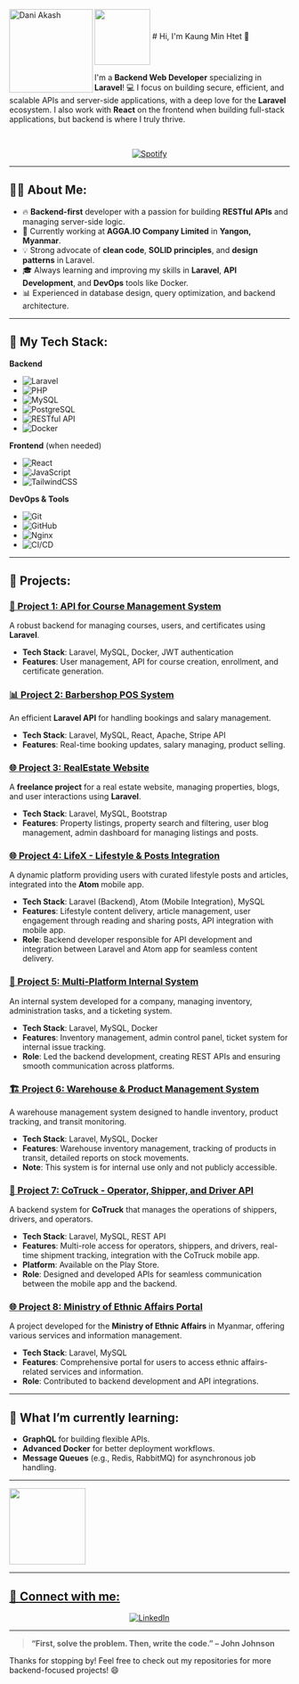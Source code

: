 <img src="https://media.giphy.com/media/WUlplcMpOCEmTGBtBW/giphy.gif" width="100" align="center"> 
# Hi, I'm Kaung Min Htet 👋

<img align="left" width="150" height="150" alt="Dani Akash" src="https://plus.unsplash.com/premium_photo-1682024745224-2edf92747598?q=80&w=2884&auto=format&fit=crop&ixlib=rb-4.0.3&ixid=M3wxMjA3fDB8MHxwaG90by1wYWdlfHx8fGVufDB8fHx8fA%3D%3D"/>

I'm a **Backend Web Developer** specializing in **Laravel**! 💻 I focus on building secure, efficient, and scalable APIs and server-side applications, with a deep love for the **Laravel** ecosystem. I also work with **React** on the frontend when building full-stack applications, but backend is where I truly thrive.

&nbsp;<div align="center">
  [![Spotify](https://novatorem.vercel.app/api/spotify?background_color=0d1117&border_color=ffffff)](https://open.spotify.com/user/omnitenebris)
</div>

---

## 👨‍💻 About Me:
- 🔥 **Backend-first** developer with a passion for building **RESTful APIs** and managing server-side logic.
- 💼 Currently working at **AGGA.IO Company Limited** in **Yangon, Myanmar**.
- 💡 Strong advocate of **clean code**, **SOLID principles**, and **design patterns** in Laravel.
- 🎓 Always learning and improving my skills in **Laravel**, **API Development**, and **DevOps** tools like Docker.
- 📊 Experienced in database design, query optimization, and backend architecture.

---

## 🔨 My Tech Stack:

**Backend**
- ![Laravel](https://img.shields.io/badge/Laravel-F05340?style=for-the-badge&logo=laravel&logoColor=white)
- ![PHP](https://img.shields.io/badge/PHP-777BB4?style=for-the-badge&logo=php&logoColor=white)
- ![MySQL](https://img.shields.io/badge/MySQL-4479A1?style=for-the-badge&logo=mysql&logoColor=white)
- ![PostgreSQL](https://img.shields.io/badge/PostgreSQL-4169E1?style=for-the-badge&logo=postgresql&logoColor=white)
- ![RESTful API](https://img.shields.io/badge/REST%20API-02569B?style=for-the-badge&logo=api&logoColor=white)
- ![Docker](https://img.shields.io/badge/Docker-2496ED?style=for-the-badge&logo=docker&logoColor=white)

**Frontend** (when needed)
- ![React](https://img.shields.io/badge/React-20232A?style=for-the-badge&logo=react&logoColor=61DAFB)
- ![JavaScript](https://img.shields.io/badge/JavaScript-F7DF1E?style=for-the-badge&logo=javascript&logoColor=black)
- ![TailwindCSS](https://img.shields.io/badge/TailwindCSS-38B2AC?style=for-the-badge&logo=tailwind-css&logoColor=white)

**DevOps & Tools**
- ![Git](https://img.shields.io/badge/Git-F05032?style=for-the-badge&logo=git&logoColor=white)
- ![GitHub](https://img.shields.io/badge/GitHub-181717?style=for-the-badge&logo=github&logoColor=white)
- ![Nginx](https://img.shields.io/badge/Nginx-009639?style=for-the-badge&logo=nginx&logoColor=white)
- ![CI/CD](https://img.shields.io/badge/CI%2FCD-3E3E3E?style=for-the-badge&logo=github-actions&logoColor=blue)

---

## 💼 Projects:

### [🚀 Project 1: API for Course Management System](https://learning.parabyte.media/)
A robust backend for managing courses, users, and certificates using **Laravel**.
- **Tech Stack**: Laravel, MySQL, Docker, JWT authentication
- **Features**: User management, API for course creation, enrollment, and certificate generation.

### [📊 Project 2: Barbershop POS System](https://www.notbarbershop.com/)
An efficient **Laravel API** for handling bookings and salary management.
- **Tech Stack**: Laravel, MySQL, React, Apache, Stripe API
- **Features**: Real-time booking updates, salary managing, product selling.

### [🌐 Project 3: RealEstate Website](https://vamseasia.com)
A **freelance project** for a real estate website, managing properties, blogs, and user interactions using **Laravel**.
- **Tech Stack**: Laravel, MySQL, Bootstrap
- **Features**: Property listings, property search and filtering, user blog management, admin dashboard for managing listings and posts.

### [🌐 Project 4: LifeX - Lifestyle & Posts Integration](https://lifex.parabyte.media)
A dynamic platform providing users with curated lifestyle posts and articles, integrated into the **Atom** mobile app.
- **Tech Stack**: Laravel (Backend), Atom (Mobile Integration), MySQL
- **Features**: Lifestyle content delivery, article management, user engagement through reading and sharing posts, API integration with mobile app.
- **Role**: Backend developer responsible for API development and integration between Laravel and Atom app for seamless content delivery.

### [🏢 Project 5: Multi-Platform Internal System](#)
An internal system developed for a company, managing inventory, administration tasks, and a ticketing system.
- **Tech Stack**: Laravel, MySQL, Docker
- **Features**: Inventory management, admin control panel, ticket system for internal issue tracking.
- **Role**: Led the backend development, creating REST APIs and ensuring smooth communication across platforms.

### [🏗️ Project 6: Warehouse & Product Management System](#)
A warehouse management system designed to handle inventory, product tracking, and transit monitoring.
- **Tech Stack**: Laravel, MySQL, Docker
- **Features**: Warehouse inventory management, tracking of products in transit, detailed reports on stock movements.
- **Note**: This system is for internal use only and not publicly accessible.

### [🚛 Project 7: CoTruck - Operator, Shipper, and Driver API](https://play.google.com/store/apps)
A backend system for **CoTruck** that manages the operations of shippers, drivers, and operators.
- **Tech Stack**: Laravel, MySQL, REST API
- **Features**: Multi-role access for operators, shippers, and drivers, real-time shipment tracking, integration with the CoTruck mobile app.
- **Platform**: Available on the Play Store.
- **Role**: Designed and developed APIs for seamless communication between the mobile app and the backend.

### [🌐 Project 8: Ministry of Ethnic Affairs Portal](https://portal.moea.gov.mm/)
A project developed for the **Ministry of Ethnic Affairs** in Myanmar, offering various services and information management.
- **Tech Stack**: Laravel, MySQL
- **Features**: Comprehensive portal for users to access ethnic affairs-related services and information.
- **Role**: Contributed to backend development and API integrations.
---

## 🚀 What I’m currently learning:
- **GraphQL** for building flexible APIs.
- **Advanced Docker** for better deployment workflows.
- **Message Queues** (e.g., Redis, RabbitMQ) for asynchronous job handling.

---

<a href="https://www.github.com/Kaung-MinHtet"><img height="137px" src="https://github-readme-stats.vercel.app/api?username=Kaung-MinHtet&hide_title=true&hide_border=true&show_icons=true&include_all_commits=true&count_private=true&line_height=21&text_color=000&icon_color=000&bg_color=0,ea6161,ffc64d,fffc4d,52fa5a&theme=graywhite" />

---
## 🤝 Connect with me:

<p align="center">
  <a href="https://www.linkedin.com/in/kaung-min-htet-805884218/"><img src="https://img.shields.io/badge/LinkedIn-0A66C2?style=for-the-badge&logo=linkedin&logoColor=white" alt="LinkedIn"></a>
</p>

---

> **“First, solve the problem. Then, write the code.” – John Johnson**

Thanks for stopping by! Feel free to check out my repositories for more backend-focused projects! 😄
